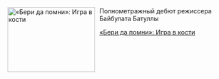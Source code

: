 <!--2025-06-12 10:15:50-->
<div class="yb">
  <div class="rss kino_kino"><a href="https://www.kino-teatr.ru/kino/art/tv/6937/" title="«Бери да помни»: Игра в кости"><img src="https://www.kino-teatr.ru/art/7/3/6937/poster.jpg" width="196" height="147" align="left" hspace="5" style="margin: 0px 10px 0px 5px" alt="«Бери да помни»: Игра в кости"/></a>Полнометражный дебют режиссера Байбулата Батуллы <p class="titl"><a href="https://www.kino-teatr.ru/kino/art/tv/6937/">«Бери да помни»: Игра в кости</a></p></div>
</div>

